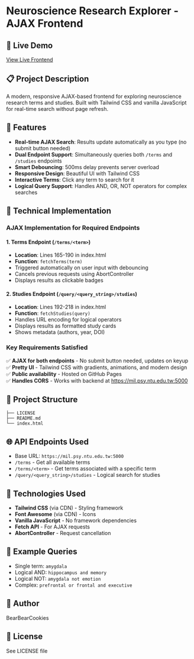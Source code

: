# Neuroscience Research Explorer - AJAX Frontend

## 🧠 Live Demo
[View Live Frontend](https://ntu-info.github.io/neurosynth-frontend-BearBearCookies/)

## 📋 Project Description
A modern, responsive AJAX-based frontend for exploring neuroscience research terms and studies. Built with Tailwind CSS and vanilla JavaScript for real-time search without page refresh.

## 🚀 Features
- **Real-time AJAX Search**: Results update automatically as you type (no submit button needed)
- **Dual Endpoint Support**: Simultaneously queries both `/terms` and `/studies` endpoints
- **Smart Debouncing**: 500ms delay prevents server overload
- **Responsive Design**: Beautiful UI with Tailwind CSS
- **Interactive Terms**: Click any term to search for it
- **Logical Query Support**: Handles AND, OR, NOT operators for complex searches

## 🔧 Technical Implementation

### AJAX Implementation for Required Endpoints

#### 1. Terms Endpoint (`/terms/<term>`)
- **Location**: Lines 165-190 in index.html
- **Function**: `fetchTerms(term)`
- Triggered automatically on user input with debouncing
- Cancels previous requests using AbortController
- Displays results as clickable badges

#### 2. Studies Endpoint (`/query/<query_string>/studies`)
- **Location**: Lines 192-218 in index.html
- **Function**: `fetchStudies(query)`
- Handles URL encoding for logical operators
- Displays results as formatted study cards
- Shows metadata (authors, year, DOI)

### Key Requirements Satisfied
✅ **AJAX for both endpoints** - No submit button needed, updates on keyup  
✅ **Pretty UI** - Tailwind CSS with gradients, animations, and modern design  
✅ **Public availability** - Hosted on GitHub Pages  
✅ **Handles CORS** - Works with backend at https://mil.psy.ntu.edu.tw:5000  

## 📁 Project Structure
```
├── LICENSE
├── README.md
└── index.html   
```

## 🌐 API Endpoints Used
- Base URL: `https://mil.psy.ntu.edu.tw:5000`
- `/terms` - Get all available terms
- `/terms/<term>` - Get terms associated with a specific term
- `/query/<query_string>/studies` - Logical search for studies

## 🎨 Technologies Used
- **Tailwind CSS** (via CDN) - Styling framework
- **Font Awesome** (via CDN) - Icons
- **Vanilla JavaScript** - No framework dependencies
- **Fetch API** - For AJAX requests
- **AbortController** - Request cancellation

## 📝 Example Queries
- Single term: `amygdala`
- Logical AND: `hippocampus and memory`
- Logical NOT: `amygdala not emotion`
- Complex: `prefrontal or frontal and executive`

## 👤 Author
BearBearCookies

## 📄 License
See LICENSE file